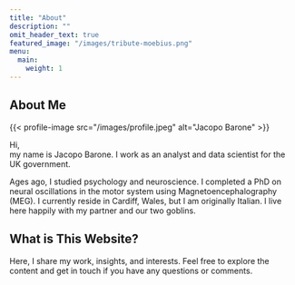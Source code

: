 ```yaml
---
title: "About"
description: ""
omit_header_text: true
featured_image: "/images/tribute-moebius.png"
menu:
  main:
    weight: 1
---
```



## About Me

{{< profile-image src="/images/profile.jpeg" alt="Jacopo Barone"  >}}

Hi,  
my name is Jacopo Barone. I work as an analyst and data scientist for the UK government.

Ages ago, I studied psychology and neuroscience. I completed a PhD on neural oscillations in the motor system using Magnetoencephalography (MEG). I currently reside in Cardiff, Wales, but I am originally Italian. I live here happily with my partner and our two goblins.

## What is This Website?

Here, I share my work, insights, and interests. Feel free to explore the content and get in touch if you have any questions or comments.
